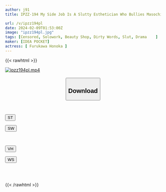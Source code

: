 ```yaml
---
author: j91
title: IPZZ-194 My Side Job Is A Slutty Esthetician Who Bullies Masochistic Customers With Zero-distance Dirty Talk, Honoka Furukawa.

url: /v/ipzz194pl
date: 2024-02-09T01:53:00Z
image: "ipzz194pl.jpg"
tags: [Censored, Solowork, Beauty Shop, Dirty Words, Slut, Drama	]
maker: [IDEA POCKET]
actress: [ Furukawa Honoka ]
---
```



{{< rawhtml >}}

<div class="video" data-videoid="MywBWrlZDAcmRzq">
    <a href="javascript:;">
        <img src="/v/ipzz194pl/ipzz194pl.jpg" width="WIDTH" height="HEIGHT" alt="ipzz194pl.mp4" loading="lazy">
    </a>
</div>

<script type="text/javascript" src="https://j91.asia/asset/on-demand-st.js"></script>

<br>
  <link rel="stylesheet" href="https://j91.asia/asset/bs5.css">
  
  <center>
  <button class="btn btn-primary" type="button" data-bs-toggle="collapse" data-bs-target=".multi-collapse" aria-expanded="false" aria-controls="multiCollapseExample1 multiCollapseExample2"><h2>Download</h2></button></center>
</p>
<div class="row">
  <div class="col">
    <div class="collapse multi-collapse" id="multiCollapseExample1">
      <div class="card card-body">
	      	      <br>
<div class="buttons">  
<p><a href="https://streamtape.to/v/MywBWrlZDAcmRzq" target="_blank"><button class="btn-hover color-3"><i class="fa fa-download"></i> ST</button></a></p>
<p><a href="https://flaswish.com/ds7o8eu3a320" target="_blank"><button class="btn-hover color-2"><i class="fa fa-download"></i> SW</button></a></p></div>
    </div>
  </div>
</div>
  <div class="col">
    <div class="collapse multi-collapse" id="multiCollapseExample2">
      <div class="card card-body">
	      <br>
<div class="buttons">
<p><a href="javascript:;" target="_blank"><button class="btn-hover color-9"><i class="fa fa-download"></i> VH</button></a></p>
<p><a href="javascript:;" target="_blank"><button class="btn-hover color-8"><i class="fa fa-download"></i> WS</button></a></p></div>
<br><br>
      </div>
    </div>
  </div>
</div>

{{< /rawhtml >}}